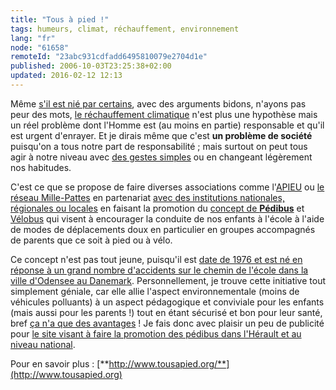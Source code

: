 ```yaml
---
title: "Tous à pied !"
tags: humeurs, climat, réchauffement, environnement
lang: "fr"
node: "61658"
remoteId: "23abc931cdfadd6495810079e2704d1e"
published: 2006-10-03T23:25:38+02:00
updated: 2016-02-12 12:13
---
```

 
Même [s'il est nié par
certains](http://www.lemonde.fr/web/article/0,1-0@2-3228,36-819374,0.html),
avec des arguments
bidons, n'ayons pas peur
des mots, [le réchauffement
climatique](https://fr.wikipedia.org/wiki/R%C3%A9chauffement_climatique) n'est
plus une hypothèse mais un réel problème dont l'Homme est (au moins en partie)
responsable et qu'il est urgent d'enrayer. Et je dirais même que c'est **un
problème de société** puisqu'on a tous notre part de responsabilité ; mais
surtout on peut tous agir à notre niveau avec [des gestes
simples](http://adoptons-la-planete-attitude.wwf.fr/)
ou en changeant légèrement nos habitudes.

 
C'est ce que se propose de faire diverses associations comme
l'[APIEU](http://www.apieum.org/) ou [le réseau
Mille-Pattes](http://millepattes34.free.fr/rubrique.php3?id_rubrique=13) en
partenariat [avec des institutions nationales, régionales ou
locales](http://www.tousapied.org/pedibus-pratique/) en faisant la promotion du
[concept de **Pédibus**](http://www.tousapied.org/le-pedibus/) et
[Vélobus](http://millepattes34.free.fr/rubrique.php3?id_rubrique=2) qui visent à
encourager la conduite de nos enfants à l'école à l'aide de modes de
déplacements doux en particulier en groupes accompagnés de parents que ce soit à
pied ou à vélo.

 
Ce concept n'est pas tout jeune, puisqu'il est [date de 1976 et est né en
réponse à un grand nombre d'accidents sur le chemin de l'école dans la ville
d'Odensee au Danemark](http://www.tousapied.org/un-peu-d-histoire/).
Personnellement, je trouve cette initiative tout simplement géniale, car elle
allie l'aspect environnementale (moins de véhicules polluants) à un aspect
pédagogique et conviviale pour les enfants (mais aussi pour les parents !) tout
en étant sécurisé et bon pour leur santé, bref [ça n'a que des
avantages](http://www.tousapied.org/quatre-bonnes-raisons/) ! Je fais donc avec
plaisir un peu de publicité pour [le site visant à faire la promotion des
pédibus dans l'Hérault et au niveau
national](http://www.tousapied.org/accueil/).

 
Pour en savoir plus : [**http://www.tousapied.org/**](http://www.tousapied.org)
